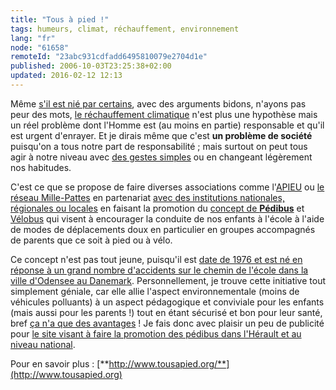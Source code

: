 ```yaml
---
title: "Tous à pied !"
tags: humeurs, climat, réchauffement, environnement
lang: "fr"
node: "61658"
remoteId: "23abc931cdfadd6495810079e2704d1e"
published: 2006-10-03T23:25:38+02:00
updated: 2016-02-12 12:13
---
```

 
Même [s'il est nié par
certains](http://www.lemonde.fr/web/article/0,1-0@2-3228,36-819374,0.html),
avec des arguments
bidons, n'ayons pas peur
des mots, [le réchauffement
climatique](https://fr.wikipedia.org/wiki/R%C3%A9chauffement_climatique) n'est
plus une hypothèse mais un réel problème dont l'Homme est (au moins en partie)
responsable et qu'il est urgent d'enrayer. Et je dirais même que c'est **un
problème de société** puisqu'on a tous notre part de responsabilité ; mais
surtout on peut tous agir à notre niveau avec [des gestes
simples](http://adoptons-la-planete-attitude.wwf.fr/)
ou en changeant légèrement nos habitudes.

 
C'est ce que se propose de faire diverses associations comme
l'[APIEU](http://www.apieum.org/) ou [le réseau
Mille-Pattes](http://millepattes34.free.fr/rubrique.php3?id_rubrique=13) en
partenariat [avec des institutions nationales, régionales ou
locales](http://www.tousapied.org/pedibus-pratique/) en faisant la promotion du
[concept de **Pédibus**](http://www.tousapied.org/le-pedibus/) et
[Vélobus](http://millepattes34.free.fr/rubrique.php3?id_rubrique=2) qui visent à
encourager la conduite de nos enfants à l'école à l'aide de modes de
déplacements doux en particulier en groupes accompagnés de parents que ce soit à
pied ou à vélo.

 
Ce concept n'est pas tout jeune, puisqu'il est [date de 1976 et est né en
réponse à un grand nombre d'accidents sur le chemin de l'école dans la ville
d'Odensee au Danemark](http://www.tousapied.org/un-peu-d-histoire/).
Personnellement, je trouve cette initiative tout simplement géniale, car elle
allie l'aspect environnementale (moins de véhicules polluants) à un aspect
pédagogique et conviviale pour les enfants (mais aussi pour les parents !) tout
en étant sécurisé et bon pour leur santé, bref [ça n'a que des
avantages](http://www.tousapied.org/quatre-bonnes-raisons/) ! Je fais donc avec
plaisir un peu de publicité pour [le site visant à faire la promotion des
pédibus dans l'Hérault et au niveau
national](http://www.tousapied.org/accueil/).

 
Pour en savoir plus : [**http://www.tousapied.org/**](http://www.tousapied.org)
